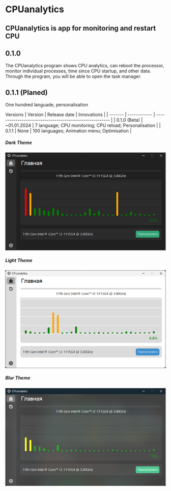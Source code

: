 # CPUanalytics
CPUanalytics is app for monitoring and restart CPU
--------------------------------------------------
## 0.1.0
The CPUanalytics program shows CPU analytics, can reboot the processor, monitor individual processes, time since CPU startup, and other data. Through the program, you will be able to open the task manager.

## 0.1.1 (Planed)
One hundred languade, personalisation

Versions
| Version       | Release date | Innovations                                             |
| -------       | ------------ | ------------------------------------------------------- |
| 0.1.0 (Beta)  | ~01.01.2024  | 7 language; CPU monitoring; CPU reload; Personalisation |
| 0.1.1         | None         | 100 languages; Animation menu; Optimisation             |

##### Dark Theme
![Dark](images/Dark.png)
##### Light Theme
![Light](images/Light.png)
##### Blur Theme
![Blur](images/Blur.png)
